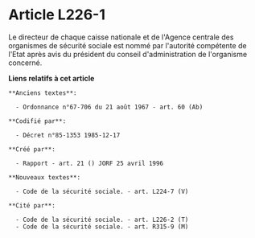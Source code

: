 # Article L226-1

Le directeur de chaque caisse nationale et de l'Agence centrale des organismes de sécurité sociale est nommé par l'autorité
compétente de l'Etat après avis du président du conseil d'administration de l'organisme concerné.

**Liens relatifs à cet article**

	**Anciens textes**:

	  - Ordonnance n°67-706 du 21 août 1967 - art. 60 (Ab)

	**Codifié par**:

	  - Décret n°85-1353 1985-12-17

	**Créé par**:

	  - Rapport - art. 21 () JORF 25 avril 1996

	**Nouveaux textes**:

	  - Code de la sécurité sociale. - art. L224-7 (V)

	**Cité par**:

	  - Code de la sécurité sociale. - art. L226-2 (T)
	  - Code de la sécurité sociale. - art. R315-9 (M)
